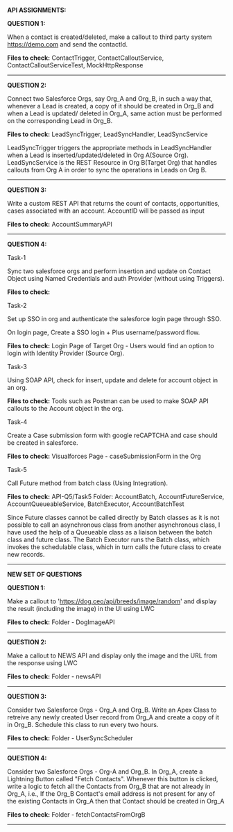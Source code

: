 **API ASSIGNMENTS:**


**QUESTION 1:**

When a contact is created/deleted, make a callout to third party system https://demo.com and send the contactId.

**Files to check:** ContactTrigger, ContactCalloutService, ContactCalloutServiceTest, MockHttpResponse

--------------------------------------------------------------------------------------------------------

**QUESTION 2:**

Connect two Salesforce Orgs, say Org_A and Org_B, in such a way that, whenever a Lead is created, a copy of it should be created in Org_B and when a Lead is updated/ deleted in Org_A, same action must be performed on the corresponding Lead in Org_B.

**Files to check:** LeadSyncTrigger, LeadSyncHandler, LeadSyncService

LeadSyncTrigger triggers the appropriate methods in LeadSyncHandler when a Lead is inserted/updated/deleted in Org A(Source Org). LeadSyncService is the REST Resource in Org B(Target Org) that handles callouts from Org A in order to sync the operations in Leads on Org B.

--------------------------------------------------------------------------------------------------------


**QUESTION 3:**

Write a custom REST API that returns the count of contacts, opportunities, cases associated with an account. 
AccountID will be passed as input

**Files to check:** AccountSummaryAPI

--------------------------------------------------------------------------------------------------------


**QUESTION 4:**

Task-1 

Sync two salesforce orgs and perform insertion and update on Contact Object using Named Credentials and auth Provider (without using Triggers). 

**Files to check:**

Task-2 

Set up SSO in org and authenticate the salesforce login page through SSO. 

On login page, Create a SSO login + Plus username/password flow. 

**Files to check:** Login Page of Target Org - Users would find an option to login with Identity Provider (Source Org).

Task-3 

Using SOAP API, check for insert, update and delete for account object in an org. 

**Files to check:** Tools such as Postman can be used to make SOAP API callouts to the Account object in the org.

Task-4 

Create a Case submission form with google reCAPTCHA and case should be created in salesforce. 

**Files to check:** Visualforces Page - caseSubmissionForm in the Org

Task-5 

Call Future method from batch class (Using Integration). 

**Files to check:** API-Q5/Task5 Folder: AccountBatch, AccountFutureService, AccountQueueableService, BatchExecutor, AccountBatchTest

Since Future classes cannot be called directly by Batch classes as it is not possible to call an asynchronous class from another asynchronous class, I have used the help of a Queueable class as a liaison between the batch class and future class. The Batch Executor runs the Batch class, which invokes the schedulable class, which in turn calls the future class to create new records.


--------------------------------------------------------------------------------------------------------




**NEW SET OF QUESTIONS**





**QUESTION 1:**

Make a callout to 'https://dog.ceo/api/breeds/image/random' and display the result (including the image) in the UI using LWC

**Files to check:** Folder - DogImageAPI

--------------------------------------------------------------------------------------------------------

**QUESTION 2:**

Make a callout to NEWS API and display only the image and the URL from the response using LWC

**Files to check:** Folder - newsAPI

--------------------------------------------------------------------------------------------------------

**QUESTION 3:**

Consider two Salesforce Orgs - Org_A and Org_B. Write an Apex Class to retreive any newly created User record from Org_A and create a copy of it in Org_B. Schedule this class to run every two hours.


**Files to check:** Folder - UserSyncScheduler

--------------------------------------------------------------------------------------------------------

**QUESTION 4:**

Consider two Salesforce Orgs - Org-A and Org_B. In Org_A, create a Lightning Button called "Fetch Contacts". Whenever this button is clicked, write a logic to fetch all the    Contacts from Org_B that are not already in Org_A, i.e., If the Org_B Contact's email address is not present for any of the existing Contacts in Org_A then that Contact should be created in Org_A

**Files to check:** Folder - fetchContactsFromOrgB

--------------------------------------------------------------------------------------------------------


